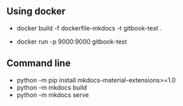 ## Using docker
* docker build -f dockerfile-mkdocs -t gitbook-test .

* docker run -p 9000:9000 gitbook-test

## Command line
* python -m pip install mkdocs-material-extensions>=1.0
* python -m mkdocs build
* python -m mkdocs serve